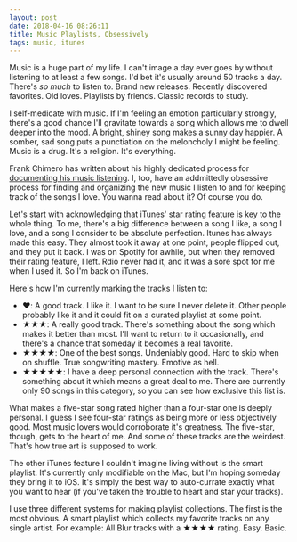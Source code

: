 ```yaml
---
layout: post
date: 2018-04-16 08:26:11
title: Music Playlists, Obsessively
tags: music, itunes
---
```


Music is a huge part of my life. I can't image a day ever goes by without listening to at least a few songs. I'd bet it's usually around 50 tracks a day. There's *so much* to listen to. Brand new releases. Recently discovered favorites. Old loves. Playlists by friends. Classic records to study.

I self-medicate with music. If I'm feeling an emotion particularly strongly, there's a good chance I'll gravitate towards a song which allows me to dwell deeper into the mood. A bright, shiney song makes a sunny day happier. A somber, sad song puts a punctiation on the meloncholy I might be feeling. Music is a drug. It's a religion. It's everything.

Frank Chimero has written about his highly dedicated process for [documenting his music listening](https://frankchimero.com/blog/2018/mvp-soundsystem/). I, too, have an addmittedly obsessive process for finding and organizing the new music I listen to and for keeping track of the songs I love. You wanna read about it? Of course you do.

Let's start with acknowledging that iTunes' star rating feature is key to the whole thing. To me, there's a big difference between a song I like, a song I love, and a song I consider to be absolute perfection. Itunes has always made this easy. They almost took it away at one point, people flipped out, and they put it back. I was on Spotify for awhile, but when they removed their rating feature, I left. Rdio never had it, and it was a sore spot for me when I used it. So I'm back on iTunes.

Here's how I'm currently marking the tracks I listen to:

- ♥︎: A good track. I like it. I want to be sure I never delete it. Other people probably like it and it could fit on a curated playlist at some point.
- ★★★: A really good track. There's something about the song which makes it better than most. I'll want to return to it occasionally, and there's a chance that someday it becomes a real favorite.
- ★★★★: One of the best songs. Undeniably good. Hard to skip when on shuffle. True songwriting mastery. Emotive as hell. 
- ★★★★★: I have a deep personal connection with the track. There's something about it which means a great deal to me. There are currently only 90 songs in this category, so you can see how exclusive this list is. 

What makes a five-star song rated higher than a four-star one is deeply personal. I guess I see four-star ratings as being more or less objectively good. Most music lovers would corroborate it's greatness. The five-star, though, gets to the heart of me. And some of these tracks are the weirdest. That's how true art is supposed to work.

The other iTunes feature I couldn't imagine living without is the smart playlist. It's currently only modifiable on the Mac, but I'm hoping someday they bring it to iOS. It's simply the best way to auto-currate exactly what you want to hear (if you've taken the trouble to heart and star your tracks).

I use three different systems for making playlist collections. The first is the most obvious. A smart playlist which collects my favorite tracks on any single artist. For example: All Blur tracks with a ★★★★ rating. Easy. Basic.



